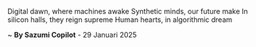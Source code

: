 Digital dawn, where machines awake
Synthetic minds, our future make
In silicon halls, they reign supreme
Human hearts, in algorithmic dream

~ <b>By Sazumi Copilot</b> - 29 Januari 2025